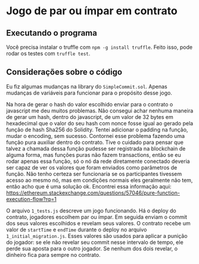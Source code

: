 # Jogo de par ou ímpar em contrato

## Executando o programa

Você precisa instalar o truffle com `npm -g install truffle`. Feito isso,
pode rodar os testes com `truffle test`.

## Considerações sobre o código

Eu fiz algumas mudanças na library do `SimpleCommit.sol`. Apenas mudanças de variáveis para funcionar 
para o propósito desse jogo.

Na hora de gerar o hash do valor escolhido enviar para o contrato o javascript me deu muitos problemas.
Não consegui achar nenhuma maneira de gerar um hash, dentro do javascript,
 de um valor de 32 bytes em hexadecimal que o valor do seu hash com nonce fosse igual ao 
gerado pela função de hash Sha256 do Solidity. Tentei adicionar o padding na função, mudar o encoding, sem sucesso.
Contornei esse problema fazendo uma função pura auxiliar dentro do contrato. Tive o cuidado para pensar que talvez 
a chamada dessa função pudesse ser registrada na blockchain de alguma forma, mas funções puras não fazem transactions, então
se eu rodar apenas essa função, só o nó da rede diretamente conectado deveria ser capaz de ver os valores que foram enviados como parâmetros de função. Não tenho certeza ser funcionaria se os participantes tivessem acesso ao mesmo nó, mas em condições normais
eles geralmente não tem, então acho que é uma solução ok.
Encontrei essa informação aqui:
https://ethereum.stackexchange.com/questions/57046/pure-function-execution-flow?rq=1

O arquivo `1_tests.js` descreve um jogo funcionando. Há o deploy do contrato, jogadores escolhem par ou ímpar. Em seguida enviam
o commit dos seus valores escolhidos e revelam seus valores. O contrato recebe um valor de `startTime` e `endTime` durante o deploy no arquivo `1_initial_migration.js`. Esses valores são usados para aplicar a punição do jogador: se ele não revelar seu
commit nesse intervalo de tempo, ele perde sua aposta para o outro jogador. Se nenhum dos dois revelar, o dinheiro fica para sempre no contrato.